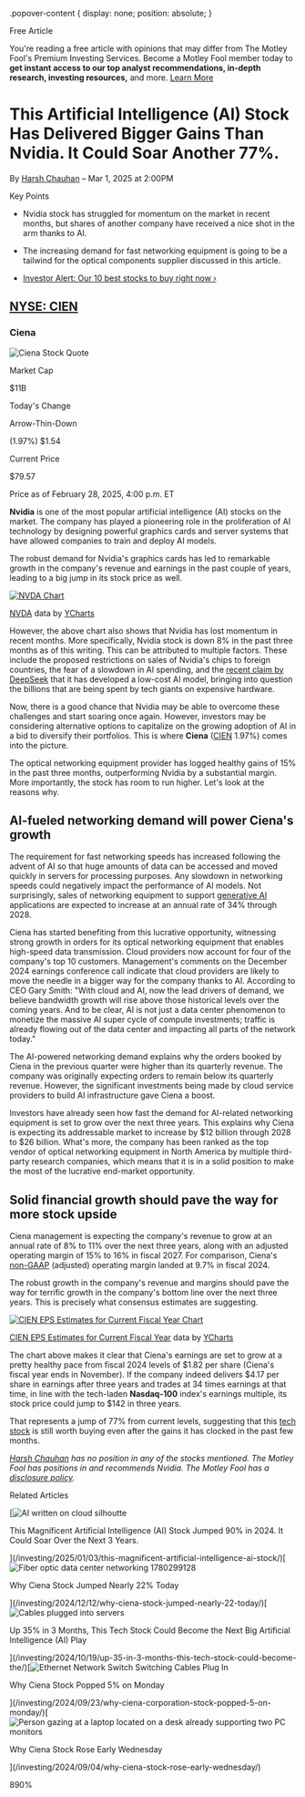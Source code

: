 .popover-content { display: none; position: absolute; }

Free Article[](#)

You're reading a free article with opinions that may differ from The Motley Fool's Premium Investing Services. Become a Motley Fool member today to **get instant access to our top analyst recommendations, in-depth research, investing resources,** and more. [Learn More](https://www.fool.com/mms/mark/op-free-tbox-art)

This Artificial Intelligence (AI) Stock Has Delivered Bigger Gains Than Nvidia. It Could Soar Another 77%.
==========================================================================================================

By [Harsh Chauhan](/author/2139/) – Mar 1, 2025 at 2:00PM

Key Points

*   Nvidia stock has struggled for momentum on the market in recent months, but shares of another company have received a nice shot in the arm thanks to AI.
    
*   The increasing demand for fast networking equipment is going to be a tailwind for the optical components supplier discussed in this article.
    
*   [Investor Alert: Our 10 best stocks to buy right now ›](https://www.fool.com/mms/mark/e-sa-nonbbn-kp?aid=10969&source=isaedikp0000035)
    

[NYSE: CIEN](/quote/nyse/cien/)
-------------------------------

### Ciena

![Ciena Stock Quote](https://g.foolcdn.com/art/companylogos/mark/CIEN.png)

Market Cap

$11B

Today's Change

Arrow-Thin-Down

(1.97%) $1.54

Current Price

$79.57

Price as of February 28, 2025, 4:00 p.m. ET

**Nvidia** is one of the most popular artificial intelligence (AI) stocks on the market. The company has played a pioneering role in the proliferation of AI technology by designing powerful graphics cards and server systems that have allowed companies to train and deploy AI models.

The robust demand for Nvidia's graphics cards has led to remarkable growth in the company's revenue and earnings in the past couple of years, leading to a big jump in its stock price as well.

[![NVDA Chart](https://media.ycharts.com/charts/d3f8b4d0b870cd4b7d1d88d4996a0365.png)](https://ycharts.com/companies/NVDA/chart/)

[NVDA](https://ycharts.com/companies/NVDA) data by [YCharts](https://ycharts.com)

However, the above chart also shows that Nvidia has lost momentum in recent months. More specifically, Nvidia stock is down 8% in the past three months as of this writing. This can be attributed to multiple factors. These include the proposed restrictions on sales of Nvidia's chips to foreign countries, the fear of a slowdown in AI spending, and the [recent claim by DeepSeek](https://www.fool.com/investing/2025/01/27/chinas-deepseek-ai-model-shocks-world-sell-nvidia/) that it has developed a low-cost AI model, bringing into question the billions that are being spent by tech giants on expensive hardware.

Now, there is a good chance that Nvidia may be able to overcome these challenges and start soaring once again. However, investors may be considering alternative options to capitalize on the growing adoption of AI in a bid to diversify their portfolios. This is where **Ciena** ([CIEN](/quote/nyse/cien/) 1.97%) comes into the picture.

The optical networking equipment provider has logged healthy gains of 15% in the past three months, outperforming Nvidia by a substantial margin. More importantly, the stock has room to run higher. Let's look at the reasons why.

AI-fueled networking demand will power Ciena's growth
-----------------------------------------------------

The requirement for fast networking speeds has increased following the advent of AI so that huge amounts of data can be accessed and moved quickly in servers for processing purposes. Any slowdown in networking speeds could negatively impact the performance of AI models. Not surprisingly, sales of networking equipment to support [generative AI](https://www.fool.com/terms/g/generative-ai/) applications are expected to increase at an annual rate of 34% through 2028.

Ciena has started benefiting from this lucrative opportunity, witnessing strong growth in orders for its optical networking equipment that enables high-speed data transmission. Cloud providers now account for four of the company's top 10 customers. Management's comments on the December 2024 earnings conference call indicate that cloud providers are likely to move the needle in a bigger way for the company thanks to AI. According to CEO Gary Smith: "With cloud and AI, now the lead drivers of demand, we believe bandwidth growth will rise above those historical levels over the coming years. And to be clear, AI is not just a data center phenomenon to monetize the massive AI super cycle of compute investments; traffic is already flowing out of the data center and impacting all parts of the network today."

The AI-powered networking demand explains why the orders booked by Ciena in the previous quarter were higher than its quarterly revenue. The company was originally expecting orders to remain below its quarterly revenue. However, the significant investments being made by cloud service providers to build AI infrastructure gave Ciena a boost.

Investors have already seen how fast the demand for AI-related networking equipment is set to grow over the next three years. This explains why Ciena is expecting its addressable market to increase by $12 billion through 2028 to $26 billion. What's more, the company has been ranked as the top vendor of optical networking equipment in North America by multiple third-party research companies, which means that it is in a solid position to make the most of the lucrative end-market opportunity.

Solid financial growth should pave the way for more stock upside
----------------------------------------------------------------

Ciena management is expecting the company's revenue to grow at an annual rate of 8% to 11% over the next three years, along with an adjusted operating margin of 15% to 16% in fiscal 2027. For comparison, Ciena's [non-GAAP](https://www.fool.com/terms/g/generally-accepted-accounting-principles/) (adjusted) operating margin landed at 9.7% in fiscal 2024.

The robust growth in the company's revenue and margins should pave the way for terrific growth in the company's bottom line over the next three years. This is precisely what consensus estimates are suggesting.

[![CIEN EPS Estimates for Current Fiscal Year Chart](https://media.ycharts.com/charts/d671c7bb352e5e82ee1742a6e6e88b51.png)](https://ycharts.com/companies/CIEN/chart/)

[CIEN EPS Estimates for Current Fiscal Year](https://ycharts.com/companies/CIEN/eps_est_0y) data by [YCharts](https://ycharts.com)

The chart above makes it clear that Ciena's earnings are set to grow at a pretty healthy pace from fiscal 2024 levels of $1.82 per share (Ciena's fiscal year ends in November). If the company indeed delivers $4.17 per share in earnings after three years and trades at 34 times earnings at that time, in line with the tech-laden **Nasdaq-100** index's earnings multiple, its stock price could jump to $142 in three years.

That represents a jump of 77% from current levels, suggesting that this [tech stock](https://www.fool.com/investing/stock-market/market-sectors/information-technology/semiconductor-stocks/) is still worth buying even after the gains it has clocked in the past few months.

_[Harsh Chauhan](https://www.fool.com/author/2139/) has no position in any of the stocks mentioned. The Motley Fool has positions in and recommends Nvidia. The Motley Fool has a [disclosure policy](https://www.fool.com/legal/fool-disclosure-policy/)._

Related Articles

[![AI written on cloud silhoutte](https://g.foolcdn.com/image/?url=https%3A%2F%2Fg.foolcdn.com%2Feditorial%2Fimages%2F802479%2Fai-written-on-cloud-silhoutte.jpg&op=resize&w=92&h=52)

This Magnificent Artificial Intelligence (AI) Stock Jumped 90% in 2024. It Could Soar Over the Next 3 Years.

](/investing/2025/01/03/this-magnificent-artificial-intelligence-ai-stock/)[![Fiber optic data center networking 1780299128](https://g.foolcdn.com/image/?url=https%3A%2F%2Fg.foolcdn.com%2Feditorial%2Fimages%2F800839%2Ffiber-optic-data-center-networking-1780299128.jpg&op=resize&w=92&h=52)

Why Ciena Stock Jumped Nearly 22% Today

](/investing/2024/12/12/why-ciena-stock-jumped-nearly-22-today/)[![Cables plugged into servers](https://g.foolcdn.com/image/?url=https%3A%2F%2Fg.foolcdn.com%2Feditorial%2Fimages%2F794248%2Fcables-plugged-into-servers.jpg&op=resize&w=92&h=52)

Up 35% in 3 Months, This Tech Stock Could Become the Next Big Artificial Intelligence (AI) Play

](/investing/2024/10/19/up-35-in-3-months-this-tech-stock-could-become-the/)[![Ethernet Network Switch Switching Cables Plug In](https://g.foolcdn.com/image/?url=https%3A%2F%2Fg.foolcdn.com%2Feditorial%2Fimages%2F791574%2Fethernet-network-switch-switching-cables-plug-in.jpg&op=resize&w=92&h=52)

Why Ciena Stock Popped 5% on Monday

](/investing/2024/09/23/why-ciena-corporation-stock-popped-5-on-monday/)[![Person gazing at a laptop located on a desk already supporting two PC monitors](https://g.foolcdn.com/image/?url=https%3A%2F%2Fg.foolcdn.com%2Feditorial%2Fimages%2F789698%2Fperson-gazing-at-a-laptop-located-on-a-desk-already-supporting-two-pc-monitors.jpg&op=resize&w=92&h=52)

Why Ciena Stock Rose Early Wednesday

](/investing/2024/09/04/why-ciena-stock-rose-early-wednesday/)

890%